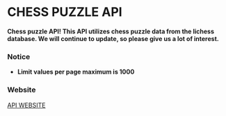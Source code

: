 # CHESS PUZZLE API

**Chess puzzle API!
This API utilizes chess puzzle data from the lichess database.
We will continue to update, so please give us a lot of interest.**

### Notice

- **Limit values per page maximum is 1000**

### Website
[API WEBSITE](https://chess.run.goorm.site/)